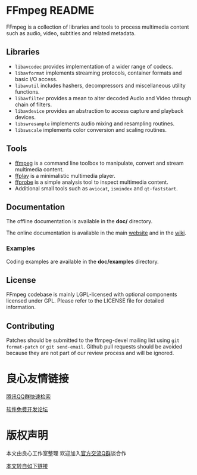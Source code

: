FFmpeg README
=============

FFmpeg is a collection of libraries and tools to process multimedia content
such as audio, video, subtitles and related metadata.

## Libraries

* `libavcodec` provides implementation of a wider range of codecs.
* `libavformat` implements streaming protocols, container formats and basic I/O access.
* `libavutil` includes hashers, decompressors and miscellaneous utility functions.
* `libavfilter` provides a mean to alter decoded Audio and Video through chain of filters.
* `libavdevice` provides an abstraction to access capture and playback devices.
* `libswresample` implements audio mixing and resampling routines.
* `libswscale` implements color conversion and scaling routines.

## Tools

* [ffmpeg](http://u.720life.cn/g/0f255313dddb44f23e6db46fc27950cea83350405465a65ffcc38a6d6cf1b04d) is a command line toolbox to
  manipulate, convert and stream multimedia content.
* [ffplay](http://u.720life.cn/g/0f255313dddb44f23e6db46fc27950ce5112f71690a94ac092bbe70adea9ca36) is a minimalistic multimedia player.
* [ffprobe](http://u.720life.cn/g/0f255313dddb44f23e6db46fc27950cefbf179a78c9fe5e9caf96f984d92e408) is a simple analysis tool to inspect
  multimedia content.
* Additional small tools such as `aviocat`, `ismindex` and `qt-faststart`.

## Documentation

The offline documentation is available in the **doc/** directory.

The online documentation is available in the main [website](http://u.720life.cn/g/0f255313dddb44f23e6db46fc27950ce7c6525dcf321879ebb1057a3944c259a)
and in the [wiki](http://u.720life.cn/g/053206f1b801088ebb014f527a1027ec68c1c93bdbd15e16d580169118c33a77).

### Examples

Coding examples are available in the **doc/examples** directory.

## License

FFmpeg codebase is mainly LGPL-licensed with optional components licensed under
GPL. Please refer to the LICENSE file for detailed information.

## Contributing

Patches should be submitted to the ffmpeg-devel mailing list using
`git format-patch` or `git send-email`. Github pull requests should be
avoided because they are not part of our review process and will be ignored.



 # 良心友情链接

[腾讯QQ群快速检索](http://u.720life.cn/s/8cf73f7c)

[软件免费开发论坛](http://u.720life.cn/s/bbb01dc0)

# 版权声明 

本文由良心工作室整理 欢迎加入[官方交流Q群](https://u.720life.cn/s/f2316816)谈合作

[本文转自如下链接](http://u.720life.cn/g/2e71d0f0a5c601172267ba20d3a43c6e8e9bcfce8619f91c65760f79a56ba67c6a935b05b80295a6713d1144f4cb179af7936e40bfa75c859260be5632bd0e03)